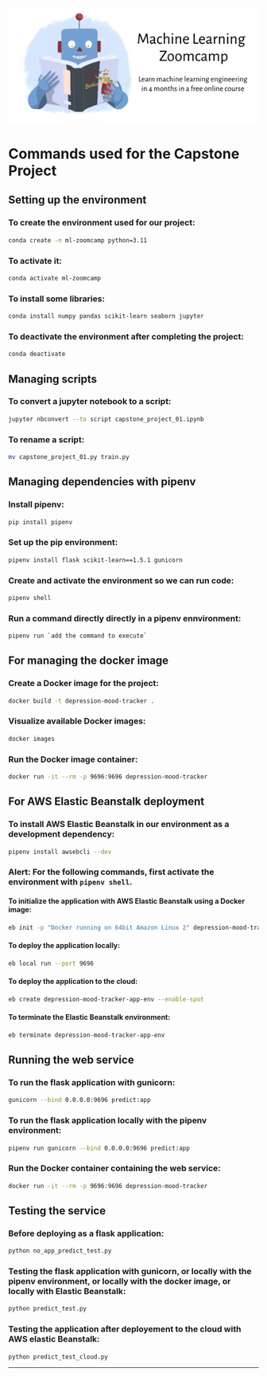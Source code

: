 ![ML Zoomcamp Illustration](https://github.com/maxim-eyengue/Python-Codes/blob/main/ML_Zoomcamp_2024/zoomcamp.jpg)

# Commands used for the Capstone Project

## Setting up the environment
### To create the environment used for our project:
```bash
conda create -n ml-zoomcamp python=3.11
```

### To activate it:
```bash
conda activate ml-zoomcamp
```

### To install some libraries:
```bash
conda install numpy pandas scikit-learn seaborn jupyter
```

### To deactivate the environment after completing the project:
```bash
conda deactivate
```


## Managing scripts
### To convert a jupyter notebook to a script:
```bash
jupyter nbconvert --to script capstone_project_01.ipynb
```

### To rename a script:
```bash
mv capstone_project_01.py train.py
```


## Managing dependencies with pipenv
### Install pipenv:
```bash
pip install pipenv
```

### Set up the pip environment:
```bash
pipenv install flask scikit-learn==1.5.1 gunicorn
```

### Create and activate the environment so we can run code:
```bash
pipenv shell
```

### Run a command directly directly in a pipenv ennvironment:
```bash
pipenv run `add the command to execute`
```


## For managing the docker image
### Create a Docker image for the project:
```bash
docker build -t depression-mood-tracker .
```

### Visualize available Docker images:
```bash
docker images
```

### Run the Docker image container:
```bash
docker run -it --rm -p 9696:9696 depression-mood-tracker
```


## For AWS Elastic Beanstalk deployment
### To install AWS Elastic Beanstalk in our environment as a development dependency:
```bash
pipenv install awsebcli --dev
```

### Alert: For the following commands, first activate the environment with `pipenv shell`.
#### To initialize the application with AWS Elastic Beanstalk using a Docker image:
```bash
eb init -p "Docker running on 64bit Amazon Linux 2" depression-mood-tracker -r us-east-1 
```

#### To deploy the application locally:
```bash
eb local run --port 9696
```

#### To deploy the application to the cloud:
```bash
eb create depression-mood-tracker-app-env --enable-spot
```

#### To terminate the Elastic Beanstalk environment:
```bash
eb terminate depression-mood-tracker-app-env
```


## Running the web service
### To run the flask application with gunicorn:
```bash
gunicorn --bind 0.0.0.0:9696 predict:app
```

### To run the flask application locally with the pipenv environment:
```bash
pipenv run gunicorn --bind 0.0.0.0:9696 predict:app
```

### Run the Docker container containing the web service:
```bash
docker run -it --rm -p 9696:9696 depression-mood-tracker
```


## Testing the service
### Before deploying as a flask application:
```bash
python no_app_predict_test.py
```

### Testing the flask application with gunicorn, or locally with the pipenv environment, or locally with the docker image, or locally with Elastic Beanstalk:
```bash
python predict_test.py
```

### Testing the application after deployement to the cloud with AWS elastic Beanstalk:
```bash
python predict_test_cloud.py
```

---